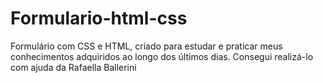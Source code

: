 # Formulario-html-css
Formulário com CSS e HTML, criado para estudar e praticar meus conhecimentos adquiridos ao longo dos últimos dias.
Consegui realizá-lo com ajuda da Rafaella Ballerini
